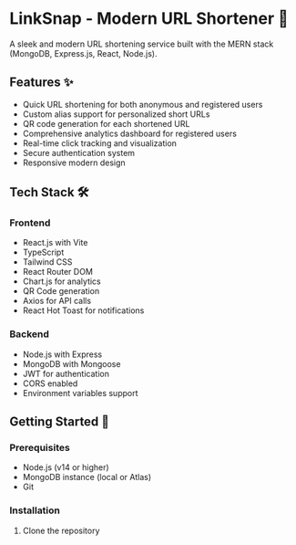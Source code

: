 # LinkSnap - Modern URL Shortener 🔗

A sleek and modern URL shortening service built with the MERN stack (MongoDB, Express.js, React, Node.js).

## Features ✨

- Quick URL shortening for both anonymous and registered users
- Custom alias support for personalized short URLs
- QR code generation for each shortened URL
- Comprehensive analytics dashboard for registered users
- Real-time click tracking and visualization
- Secure authentication system
- Responsive modern design

## Tech Stack 🛠️

### Frontend
- React.js with Vite
- TypeScript
- Tailwind CSS
- React Router DOM
- Chart.js for analytics
- QR Code generation
- Axios for API calls
- React Hot Toast for notifications

### Backend
- Node.js with Express
- MongoDB with Mongoose
- JWT for authentication
- CORS enabled
- Environment variables support

## Getting Started 🚀

### Prerequisites
- Node.js (v14 or higher)
- MongoDB instance (local or Atlas)
- Git

### Installation

1. Clone the repository